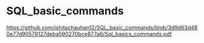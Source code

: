 # SQL_basic_commands

https://github.com/ishitachauhan12/SQL_basic_commands/blob/3d9d63d480e77d90579127deba590270bce877a6/Sql_basics_commands.pdf
